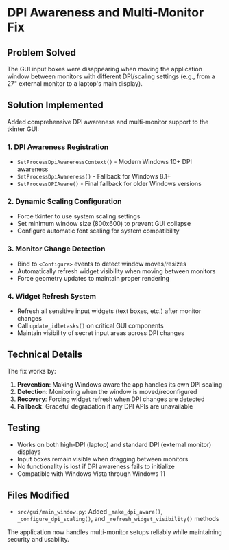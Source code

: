 # DPI Awareness and Multi-Monitor Fix

## Problem Solved
The GUI input boxes were disappearing when moving the application window between monitors with different DPI/scaling settings (e.g., from a 27" external monitor to a laptop's main display).

## Solution Implemented
Added comprehensive DPI awareness and multi-monitor support to the tkinter GUI:

### 1. **DPI Awareness Registration**
- `SetProcessDpiAwarenessContext()` - Modern Windows 10+ DPI awareness
- `SetProcessDpiAwareness()` - Fallback for Windows 8.1+
- `SetProcessDPIAware()` - Final fallback for older Windows versions

### 2. **Dynamic Scaling Configuration**
- Force tkinter to use system scaling settings
- Set minimum window size (800x600) to prevent GUI collapse
- Configure automatic font scaling for system compatibility

### 3. **Monitor Change Detection**
- Bind to `<Configure>` events to detect window moves/resizes
- Automatically refresh widget visibility when moving between monitors
- Force geometry updates to maintain proper rendering

### 4. **Widget Refresh System**
- Refresh all sensitive input widgets (text boxes, etc.) after monitor changes
- Call `update_idletasks()` on critical GUI components
- Maintain visibility of secret input areas across DPI changes

## Technical Details
The fix works by:
1. **Prevention**: Making Windows aware the app handles its own DPI scaling
2. **Detection**: Monitoring when the window is moved/reconfigured  
3. **Recovery**: Forcing widget refresh when DPI changes are detected
4. **Fallback**: Graceful degradation if any DPI APIs are unavailable

## Testing
- Works on both high-DPI (laptop) and standard DPI (external monitor) displays
- Input boxes remain visible when dragging between monitors
- No functionality is lost if DPI awareness fails to initialize
- Compatible with Windows Vista through Windows 11

## Files Modified
- `src/gui/main_window.py`: Added `_make_dpi_aware()`, `_configure_dpi_scaling()`, and `_refresh_widget_visibility()` methods

The application now handles multi-monitor setups reliably while maintaining security and usability.
